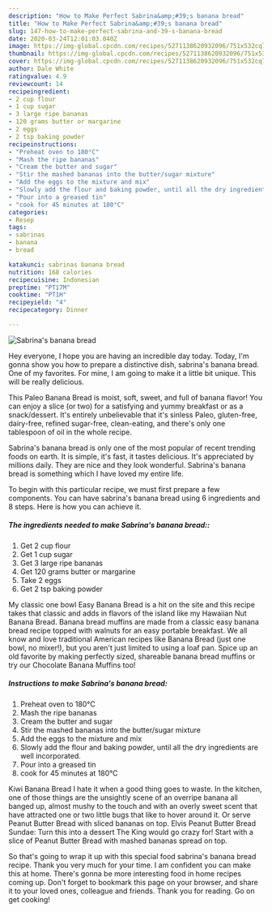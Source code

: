```yaml
---
description: "How to Make Perfect Sabrina&amp;#39;s banana bread"
title: "How to Make Perfect Sabrina&amp;#39;s banana bread"
slug: 147-how-to-make-perfect-sabrina-and-39-s-banana-bread
date: 2020-03-24T12:01:03.040Z
image: https://img-global.cpcdn.com/recipes/5271138620932096/751x532cq70/sabrinas-banana-bread-recipe-main-photo.jpg
thumbnail: https://img-global.cpcdn.com/recipes/5271138620932096/751x532cq70/sabrinas-banana-bread-recipe-main-photo.jpg
cover: https://img-global.cpcdn.com/recipes/5271138620932096/751x532cq70/sabrinas-banana-bread-recipe-main-photo.jpg
author: Dale White
ratingvalue: 4.9
reviewcount: 14
recipeingredient:
- 2 cup flour
- 1 cup sugar
- 3 large ripe bananas
- 120 grams butter or margarine
- 2 eggs
- 2 tsp baking powder
recipeinstructions:
- "Preheat oven to 180°C"
- "Mash the ripe bananas"
- "Cream the butter and sugar"
- "Stir the mashed bananas into the butter/sugar mixture"
- "Add the eggs to the mixture and mix"
- "Slowly add the flour and baking powder, until all the dry ingredients are well incorporated."
- "Pour into a greased tin"
- "cook for 45 minutes at 180°C"
categories:
- Resep
tags:
- sabrinas
- banana
- bread

katakunci: sabrinas banana bread
nutrition: 168 calories
recipecuisine: Indonesian
preptime: "PT17M"
cooktime: "PT1H"
recipeyield: "4"
recipecategory: Dinner

---
```



![Sabrina&#39;s banana bread](https://img-global.cpcdn.com/recipes/5271138620932096/751x532cq70/sabrinas-banana-bread-recipe-main-photo.jpg)

Hey everyone, I hope you are having an incredible day today. Today, I'm gonna show you how to prepare a distinctive dish, sabrina&#39;s banana bread. One of my favorites. For mine, I am going to make it a little bit unique. This will be really delicious.

This Paleo Banana Bread is moist, soft, sweet, and full of banana flavor! You can enjoy a slice (or two) for a satisfying and yummy breakfast or as a snack/dessert. It&#39;s entirely unbelievable that it&#39;s sinless Paleo, gluten-free, dairy-free, refined sugar-free, clean-eating, and there&#39;s only one tablespoon of oil in the whole recipe.

Sabrina&#39;s banana bread is only one of the most popular of recent trending foods on earth. It is simple, it's fast, it tastes delicious. It's appreciated by millions daily. They are nice and they look wonderful. Sabrina&#39;s banana bread is something which I have loved my entire life.


To begin with this particular recipe, we must first prepare a few components. You can have sabrina&#39;s banana bread using 6 ingredients and 8 steps. Here is how you can achieve it.

##### The ingredients needed to make Sabrina&#39;s banana bread::

1. Get 2 cup flour
1. Get 1 cup sugar
1. Get 3 large ripe bananas
1. Get 120 grams butter or margarine
1. Take 2 eggs
1. Get 2 tsp baking powder


My classic one bowl Easy Banana Bread is a hit on the site and this recipe takes that classic and adds in flavors of the island like my Hawaiian Nut Banana Bread. Banana bread muffins are made from a classic easy banana bread recipe topped with walnuts for an easy portable breakfast. We all know and love traditional American recipes like Banana Bread (just one bowl, no mixer!), but you aren&#39;t just limited to using a loaf pan. Spice up an old favorite by making perfectly sized, shareable banana bread muffins or try our Chocolate Banana Muffins too! 

##### Instructions to make Sabrina&#39;s banana bread:

1. Preheat oven to 180°C
1. Mash the ripe bananas
1. Cream the butter and sugar
1. Stir the mashed bananas into the butter/sugar mixture
1. Add the eggs to the mixture and mix
1. Slowly add the flour and baking powder, until all the dry ingredients are well incorporated.
1. Pour into a greased tin
1. cook for 45 minutes at 180°C


Kiwi Banana Bread I hate it when a good thing goes to waste. In the kitchen, one of those things are the unsightly scene of an overripe banana all banged up, almost mushy to the touch and with an overly sweet scent that have attracted one or two little bugs that like to hover around it. Or serve Peanut Butter Bread with sliced bananas on top. Elvis Peanut Butter Bread Sundae: Turn this into a dessert The King would go crazy for! Start with a slice of Peanut Butter Bread with mashed bananas spread on top. 

So that's going to wrap it up with this special food sabrina&#39;s banana bread recipe. Thank you very much for your time. I am confident you can make this at home. There's gonna be more interesting food in home recipes coming up. Don't forget to bookmark this page on your browser, and share it to your loved ones, colleague and friends. Thank you for reading. Go on get cooking!
